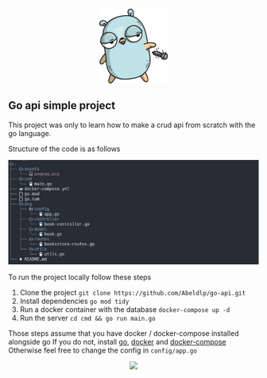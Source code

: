 <p align="center">
  <img
    src="assets/pngegg.png"
    height="150px"
  />
</p>

## Go api simple project

This project was only to learn how to make a crud api from scratch with the go language.

Structure of the code is as follows

<p align="center">
  <img
    src="assets/tree.png"
  />
</p>

To run the project locally follow these steps

1. Clone the project `git clone https://github.com/Abeldlp/go-api.git`
2. Install dependencies `go mod tidy`
3. Run a docker container with the database `docker-compose up -d`
4. Run the server `cd cmd && go run main.go`

Those steps assume that you have docker / docker-compose installed alongside go
If you do not, install [go](https://go.dev/doc/install), [docker](https://docs.docker.com/get-docker/) and [docker-compose](https://docs.docker.com/compose/install/)
Otherwise feel free to change the config in `config/app.go`

<p align="center">
  <img
    src="https://raw.githubusercontent.com/catppuccin/catppuccin/dev/assets/footers/gray0_ctp_on_line.svg?sanitize=true"
  />
</p>
